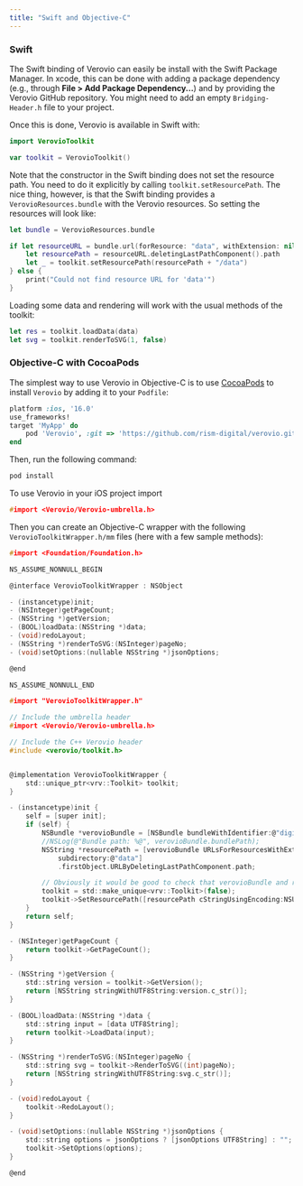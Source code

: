 ```yaml
---
title: "Swift and Objective-C"
---
```


### Swift

The Swift binding of Verovio can easily be install with the Swift Package Manager. In xcode, this can be done with adding a package dependency (e.g., through **File > Add Package Dependency...**) and by providing the Verovio GitHub repository. You might need to add an empty `Bridging-Header.h` file to your project.

Once this is done, Verovio is available in Swift with:

```swift
import VerovioToolkit

var toolkit = VerovioToolkit()
```

Note that the constructor in the Swift binding does not set the resource path. You need to do it explicitly by calling `toolkit.setResourcePath`. The nice thing, however, is that the Swift binding provides a `VerovioResources.bundle` with the Verovio resources. So setting the resources will look like:

```swift
let bundle = VerovioResources.bundle

if let resourceURL = bundle.url(forResource: "data", withExtension: nil) {
    let resourcePath = resourceURL.deletingLastPathComponent().path
    let _ = toolkit.setResourcePath(resourcePath + "/data")
} else {
    print("Could not find resource URL for 'data'")
}
```

Loading some data and rendering will work with the usual methods of the toolkit:

```swift
let res = toolkit.loadData(data)
let svg = toolkit.renderToSVG(1, false)
```

### Objective-C with CocoaPods

The simplest way to use Verovio in Objective-C is to use [CocoaPods](http://cocoapods.org/) to install `Verovio` by adding it to your `Podfile`:

```ruby
platform :ios, '16.0'
use_frameworks!
target 'MyApp' do
	pod 'Verovio', :git => 'https://github.com/rism-digital/verovio.git', :branch => 'master'
end
```

Then, run the following command:

```bash
pod install
```

To use Verovio in your iOS project import

```cpp
#import <Verovio/Verovio-umbrella.h>
```

Then you can create an Objective-C wrapper with the following `VerovioToolkitWrapper.h/mm` files (here with a few sample methods):

```c
#import <Foundation/Foundation.h>

NS_ASSUME_NONNULL_BEGIN

@interface VerovioToolkitWrapper : NSObject

- (instancetype)init;
- (NSInteger)getPageCount;
- (NSString *)getVersion;
- (BOOL)loadData:(NSString *)data;
- (void)redoLayout;
- (NSString *)renderToSVG:(NSInteger)pageNo;
- (void)setOptions:(nullable NSString *)jsonOptions;

@end

NS_ASSUME_NONNULL_END
```

```c
#import "VerovioToolkitWrapper.h"

// Include the umbrella header
#import <Verovio/Verovio-umbrella.h>

// Include the C++ Verovio header
#include <verovio/toolkit.h>


@implementation VerovioToolkitWrapper {
    std::unique_ptr<vrv::Toolkit> toolkit;
}

- (instancetype)init {
    self = [super init];
    if (self) {
        NSBundle *verovioBundle = [NSBundle bundleWithIdentifier:@"digital.rism.VerovioFramework"];
        //NSLog(@"Bundle path: %@", verovioBundle.bundlePath);
        NSString *resourcePath = [verovioBundle URLsForResourcesWithExtension:@"xml"
            subdirectory:@"data"]
            .firstObject.URLByDeletingLastPathComponent.path;

        // Obviously it would be good to check that verovioBundle and resourcePath are not nil
        toolkit = std::make_unique<vrv::Toolkit>(false);
        toolkit->SetResourcePath([resourcePath cStringUsingEncoding:NSUTF8StringEncoding]);
    }
    return self;
}

- (NSInteger)getPageCount {
    return toolkit->GetPageCount();
}

- (NSString *)getVersion {
    std::string version = toolkit->GetVersion();
    return [NSString stringWithUTF8String:version.c_str()];
}

- (BOOL)loadData:(NSString *)data {
    std::string input = [data UTF8String];
    return toolkit->LoadData(input);
}

- (NSString *)renderToSVG:(NSInteger)pageNo {
    std::string svg = toolkit->RenderToSVG((int)pageNo);
    return [NSString stringWithUTF8String:svg.c_str()];
}

- (void)redoLayout {
    toolkit->RedoLayout();
}

- (void)setOptions:(nullable NSString *)jsonOptions {
    std::string options = jsonOptions ? [jsonOptions UTF8String] : "";
    toolkit->SetOptions(options);
}

@end
```